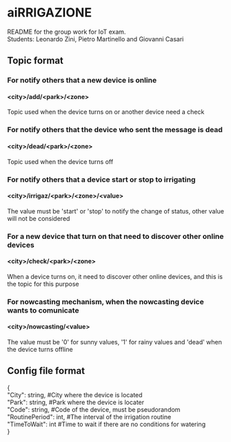 # aiRRIGAZIONE
README for the group work for IoT exam.<br>
Students: Leonardo Zini, Pietro Martinello and Giovanni Casari

## Topic format
  ### For notify others that a new device is online
  #### \<city\>/add/\<park\>/\<zone\><br>
  Topic used when the device turns on or another device need a check
  ### For notify others that the device who sent the message is dead
  #### \<city\>/dead/\<park\>/\<zone\><br>
  Topic used when the device turns off
  ### For notify others that a device start or stop to irrigating 
  #### \<city\>/irrigaz/\<park>/\<zone\>/\<value\><br>
  The value must be 'start' or 'stop' to notify the change of status, other value will not be considered
  ### For a new device that turn on that need to discover other online devices
  #### \<city>/check/\<park>/\<zone\><br>
  When a device turns on, it need to discover other online devices, and this is the topic for this purpose
  ### For nowcasting mechanism, when the nowcasting device wants to comunicate
  #### \<city>/nowcasting/\<value\><br>
  The value must be '0' for sunny values, '1' for rainy values and 'dead' when the device turns offline
  
  
## Config file format

{<br>
	"City": string,       #City where the device is located <br>
	"Park": string,       #Park where the device is locater<br>
	"Code": string,       #Code of the device, must be pseudorandom<br>
	"RoutinePeriod": int, #The interval of the irrigation routine <br>
	"TimeToWait": int     #Time to wait if there are no conditions for watering <br>
}<br>
